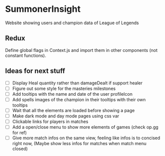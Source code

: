 # SummonerInsight
Website showing users and champion data of League of Legends

## Redux

Define global flags in Context.js and import them in other components (not constant functions).

## Ideas for next stuff

- [ ] Display Heal quantity rather than damageDealt if support healer
- [ ] Figure out some style for the masteries milestones
- [ ] Add tooltips with the name and date of the user profileIcon
- [ ] Add spells images of the champion in their tooltips with their own tooltips
- [ ] Wait that all the elements are loaded before showing a page
- [ ] Make dark mode and day mode pages using css var
- [ ] Clickable links for players in matches
- [ ] Add a open/close menu to show more elements of games (check op.gg for ref)
- [ ] Give more match infos on the same view, feeling like infos is to concised right now, (Maybe show less infos for matches when match menu closed)